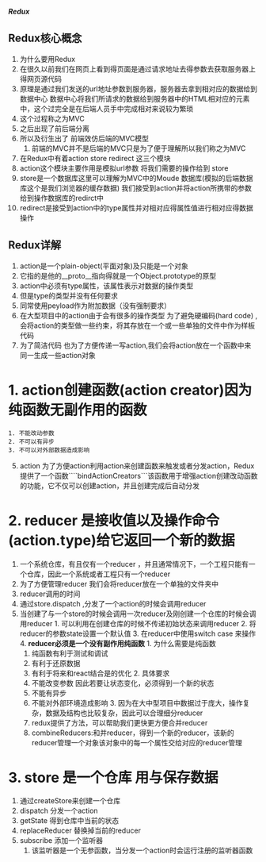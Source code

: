 ***Redux***
## Redux核心概念
1. 为什么要用Redux
 1. 在很久以前我们在网页上看到得页面是通过请求地址去得参数去获取服务器上得网页源代码  
  1. 原理是通过我们发送的url地址参数到服务器，服务器去拿到相对应的数据给到数据中心 数据中心将我们所请求的数据给到服务器中的HTML相对应的元素中，这个过完全是在后端人员手中完成相对来说较为繁琐 
  2. 这个过程称之为MVC
 2. 之后出现了前后端分离 
  1. 所以及衍生出了 前端效仿后端的MVC模型  
     1. 前端的MVC并不是后端的MVC只是为了便于理解所以我们称之为MVC
  2. 在Redux中有着action store redirect 这三个模块
   1. action这个模块主要作用是模拟url参数 将我们需要的操作给到 store 
   2. store是一个数据库这里可以理解为MVC中的Moude 数据库(模拟的后端数据库这个是我们浏览器的缓存数据) 我们接受到action并将action所携带的参数给到操作数据库的redirct中
   3. redirect是接受到action中的type属性并对相对应得属性值进行相对应得数据操作
 ## Redux详解
  1. action是一个plain-object(平面对象)及只能是一个对象
   1. 它指的是他的__proto__指向得就是一个Object.prototype的原型
  2. action中必须有type属性，该属性表示对数据的操作类型
   1. 但是type的类型并没有任何要求 
   2. 同常使用peyload作为附加数据（没有强制要求）
  3. 在大型项目中的action由于会有很多的操作类型 为了避免硬编码(hard code) ,会将action的类型做一些约束，将其存放在一个或一些单独的文件中作为样板代码
  4. 为了简洁代码 也为了方便传递一写action,我们会将action放在一个函数中来同一生成一些action对象
  # 1. action创建函数(action creator)因为纯函数无副作用的函数
    1. 不能改动参数
    2. 不可以有异步 
    3. 不可以对外部数据造成影响
  5. action 为了方便action利用action来创建函数来触发或者分发action，Redux提供了一个函数````bindActionCreators```该函数用于增强action创建改动函数的功能，它不仅可以创建action，并且创建完成后自动分发
 # 2. reducer 是接收值以及操作命令(action.type)给它返回一个新的数据
  1. 一个系统仓库，有且仅有一个reducer ，并且通常情况下，一个工程只能有一个仓库，因此一个系统或者工程只有一个reducer
  2. 为了方便管理reducer 我们会将reducer放在一个单独的文件夹中
  3.  reducer调用的时间 
   1. 通过store.dispatch ,分发了一个action的时候会调用reducer
   2. 当创建了与一个store的时候会调用一次reducer及刚创建一个仓库的时候会调用reducer
     1. 可以利用在创建仓库的时候不传递初始状态来调用reducer
     2.  将reducer的参数state设置一个默认值
    3. 在reducer中使用switch case 来操作
    4. **reducer必须是一个没有副作用纯函数**
     1. 为什么需要是纯函数 
        1. 纯函数有利于测试和调试
        2. 有利于还原数据
        3. 有利于将来和react结合是的优化
     2. 具体要求
        1. 不能改变参数 因此若要让状态变化，必须得到一个新的状态
        2. 不能有异步
        3. 不能对外部环境造成影响
     3. 因为在大中型项目中数据过于庞大，操作复杂，数据及结构也比较复杂，因此可以合理细分reducer 
      1. redux提供了方法，可以帮助我们更快更方便合并reducer
      2. combineReducers:和并reducer，得到一个新的reducer，该新的reducer管理一个对象该对象中的每一个属性交给对应的reducer管理
# 3.  store 是一个仓库 用与保存数据
   1. 通过createStore来创建一个仓库
   2. dispatch 分发一个action
   3. getState 得到仓库中当前的状态
   4. replaceReducer 替换掉当前的reducer
   5. subscribe 添加一个监听器
      1. 该监听器是一个无参函数，当分发一个action时会运行注册的监听器函数